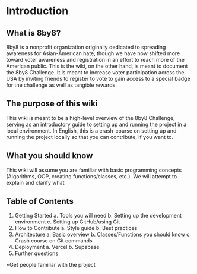 # Introduction

## What is 8by8?
8by8 is a nonprofit organization originally dedicated to spreading awareness for Asian-American hate, though we have now shifted more toward voter awareness and registration in an effort to reach more of the American public. This is the wiki, on the other hand, is meant to document the 8by8 Challenge. It is meant to increase voter participation across the USA by inviting friends to register to vote to gain access to a special badge for the challenge as well as tangible rewards.
## The purpose of this wiki
This wiki is meant to be a high-level overview of the 8by8 Challenge, serving as an introductory guide to setting up and running the project in a local environment. In English, this is a crash-course on setting up and running the project locally so that you can contribute, if you want to.
## What you should know
This wiki will assume you are familiar with basic programming concepts (Algorithms, OOP, creating functions/classes, etc.). We will attempt to explain and clarify what

## Table of Contents
1. Getting Started
	a. Tools you will need
	b. Setting up the development environment
	c. Setting up GitHub/using Git
2. How to Contribute
	a. Style guide
	b. Best practices
3. Architecture
	a. Basic overview
	b. Classes/Functions you should know
	c. Crash course on Git commands
4. Deployment
	a. Vercel
	b. Supabase
5. Further questions

*Get people familiar with the project





<!--stackedit_data:
eyJoaXN0b3J5IjpbLTIzODkwOTg1NiwxMTg2ODE2MDE5LDEyMT
UxMjI5NzUsLTEzMzc1NjI5NzIsMTcyMjQ4Mzk2NiwxODM4MTQ5
NDA1LC0zMzU1NjY5MzAsMjAyNTA3NDQ4OCwtMzUwNzk4NjEzLD
E1NDU2ODQxMTksLTEzOTc2ODE4NjFdfQ==
-->